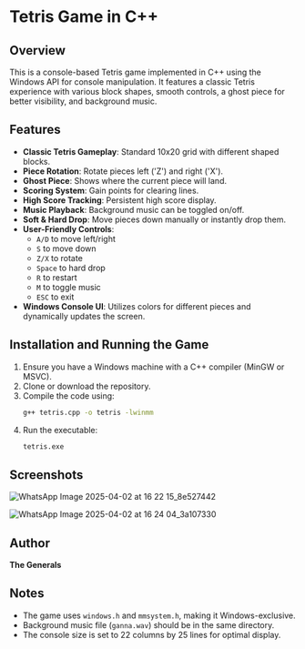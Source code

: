 # Tetris Game in C++

## Overview
This is a console-based Tetris game implemented in C++ using the Windows API for console manipulation. It features a classic Tetris experience with various block shapes, smooth controls, a ghost piece for better visibility, and background music.

## Features
- **Classic Tetris Gameplay**: Standard 10x20 grid with different shaped blocks.
- **Piece Rotation**: Rotate pieces left ('Z') and right ('X').
- **Ghost Piece**: Shows where the current piece will land.
- **Scoring System**: Gain points for clearing lines.
- **High Score Tracking**: Persistent high score display.
- **Music Playback**: Background music can be toggled on/off.
- **Soft & Hard Drop**: Move pieces down manually or instantly drop them.
- **User-Friendly Controls**:
  - `A/D` to move left/right
  - `S` to move down
  - `Z/X` to rotate
  - `Space` to hard drop
  - `R` to restart
  - `M` to toggle music
  - `ESC` to exit
- **Windows Console UI**: Utilizes colors for different pieces and dynamically updates the screen.

## Installation and Running the Game
1. Ensure you have a Windows machine with a C++ compiler (MinGW or MSVC).
2. Clone or download the repository.
3. Compile the code using:
   ```bash
   g++ tetris.cpp -o tetris -lwinmm
   ```
4. Run the executable:
   ```bash
   tetris.exe
   ```

## Screenshots
![WhatsApp Image 2025-04-02 at 16 22 15_8e527442](https://github.com/user-attachments/assets/6821fb43-d519-4573-b0b1-2ec7ab2c7cde)

![WhatsApp Image 2025-04-02 at 16 24 04_3a107330](https://github.com/user-attachments/assets/fe160028-254c-472d-a297-dd99190415fe)

## Author
**The Generals**

## Notes
- The game uses `windows.h` and `mmsystem.h`, making it Windows-exclusive.
- Background music file (`ganna.wav`) should be in the same directory.
- The console size is set to 22 columns by 25 lines for optimal display.

